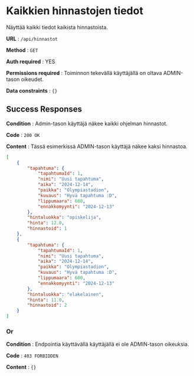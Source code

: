# Kaikkien hinnastojen tiedot

Näyttää kaikki tiedot kaikista hinnastoista.

**URL** : `/api/hinnastot`

**Method** : `GET`

**Auth required** : YES

**Permissions required** : Toiminnon tekevällä käyttäjällä on oltava ADMIN-tason oikeudet. 

**Data constraints** : `{}`

## Success Responses

**Condition** : Admin-tason käyttäjä näkee kaikki ohjelman hinnastot.

**Code** : `200 OK`

**Content** : Tässä esimerkissä ADMIN-tason käyttäjä näkee kaksi hinnastoa.

```json
[
    {
        "tapahtuma": {
            "tapahtumaId": 1,
            "nimi": "Uusi tapahtuma",
            "aika": "2024-12-14",
            "paikka": "Olympiastadion",
            "kuvaus": "Hyvä tapahtuma :D",
            "lippumaara": 600,
            "ennakkomyynti": "2024-12-13"
        },
        "hintaluokka": "opiskelija",
        "hinta": 12.0,
        "hinnastoid": 1
    },
    {
        "tapahtuma": {
            "tapahtumaId": 1,
            "nimi": "Uusi tapahtuma",
            "aika": "2024-12-14",
            "paikka": "Olympiastadion",
            "kuvaus": "Hyvä tapahtuma :D",
            "lippumaara": 600,
            "ennakkomyynti": "2024-12-13"
        },
        "hintaluokka": "elakelainen",
        "hinta": 11.0,
        "hinnastoid": 2
    }
]
```

### Or

**Condition** : Endpointia käyttävällä käyttäjällä ei ole ADMIN-tason oikeuksia.

**Code** : `403 FORBIDDEN`

**Content** : `{}`

